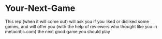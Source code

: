 # Your-Next-Game
This rep (when it will come out) will ask you if you liked or disliked some games, 
and will offer you (with the help of reviewers who thought like you in metacritic.com) the next good game you should play
